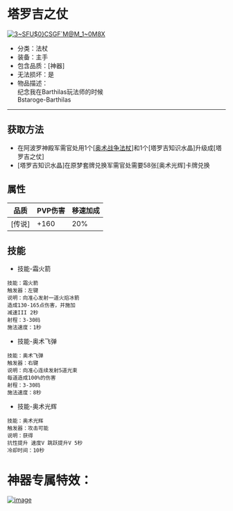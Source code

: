 # 塔罗吉之仗
<a href="https://imgbb.com/"><img src="https://i.ibb.co/n3SCqTr/3-SFU-0-CSGF-M-M-1-0-M8-X.png" alt="3~SFU$0}CSGF`M@M_1~0M8X" border="0"></a>
* 分类：法杖
* 装备：主手
* 包含品质：[神器]
* 无法损坏：是
* 物品描述：<br/>纪念我在Barthilas玩法师的时候<br/>Bstaroge-Barthilas
---
## 获取方法
* 在阿波罗神殿军需官处用1个[<a href="https://github.com/LeafletXD/Minecraft-Yuanchu-Server-Wiki/blob/main/Wiki/RPG%E9%81%93%E5%85%B7/%E8%BF%9C%E7%A8%8B%E6%AD%A6%E5%99%A8/%E6%B3%95%E6%9D%96/%E5%A5%A5%E6%9C%AF%E6%88%98%E4%BA%89%E6%B3%95%E6%9D%96.md">奥术战争法杖<a/>]和1个[塔罗吉知识水晶]升级成[塔罗吉之仗]
* [塔罗吉知识水晶]在原梦套牌兑换军需官处需要58张[奥术光辉]卡牌兑换
## 属性
|品质|PVP伤害|移速加成|
|----|----|----|
|[传说]|+160|20%|
## 技能
* 技能-霜火箭
```
技能：霜火箭
触发器：左键
说明：向准心发射一道火焰冰箭
造成130-165点伤害，并施加
减速III 2秒
射程：3-30码
施法速度：1秒
```
* 技能-奥术飞弹
```
技能：奥术飞弹
触发器：右键
说明：向准心连续发射5道光束
每道造成100%的伤害
射程：3-30码
施法速度：8秒
```
* 技能-奥术光辉
```
技能：奥术光辉
触发器：攻击可能
说明：获得
抗性提升 速度V 跳跃提升V 5秒
冷却时间：10秒
```
# 神器专属特效：
<a href="https://ibb.co/mCrfq4P"><img src="https://i.ibb.co/mCrfq4P/image.png" alt="image" border="0"></a>

